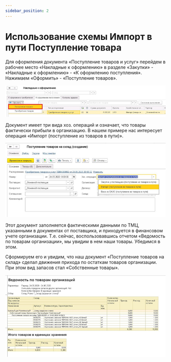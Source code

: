 ```yaml
---
sidebar_position: 2
---
```


# Использование схемы Импорт в пути Поступление товара

Для оформления документа «Поступление товаров и услуг» перейдем в рабочее место «Накладные к оформлению» в разделе «Закупки» - «Накладные к оформлению» - «К оформлению поступления». Нажимаем «Оформить» - «Поступление товаров».

![Накладные к оформлению в 1С:УТ 11.4, 1С:КА 2.4, 1С:ERP 2.4](./img/ispol-zovanie-shemy-import-v-puti-postuplenie-tovara/Aspose.Words.474787d4-f067-40e6-b38b-c43e3375514b.001.jpeg)

Документ имеет три вида хоз. операций и означает, что товары фактически прибыли в организацию. В нашем примере нас интересует операция «Импорт (поступление из товаров в пути)».

![Поступление товаров на склад в 1С:УТ 11.4, 1С:КА 2.4, 1С:ERP 2.4](./img/ispol-zovanie-shemy-import-v-puti-postuplenie-tovara/Aspose.Words.474787d4-f067-40e6-b38b-c43e3375514b.002.jpeg)

Этот документ заполняется фактическими данными по ТМЦ, указанными в документах от поставщика, и приходуется в финансовом учете организации. Т.е. сейчас, воспользовавшись отчетом «Ведомость по товарам организации», мы увидим в нем наши товары. Убедимся в этом.

Сформируем его и увидим, что наш документ «Поступление товаров на склад» сделал движения прихода по остаткам товаров организации. При этом вид запасов стал «Собственные товары».

![Ведомость по товарам организации в 1С:УТ 11.4, 1С:КА 2.4, 1С:ERP 2.4](./img/ispol-zovanie-shemy-import-v-puti-postuplenie-tovara/Aspose.Words.474787d4-f067-40e6-b38b-c43e3375514b.003.jpeg)

